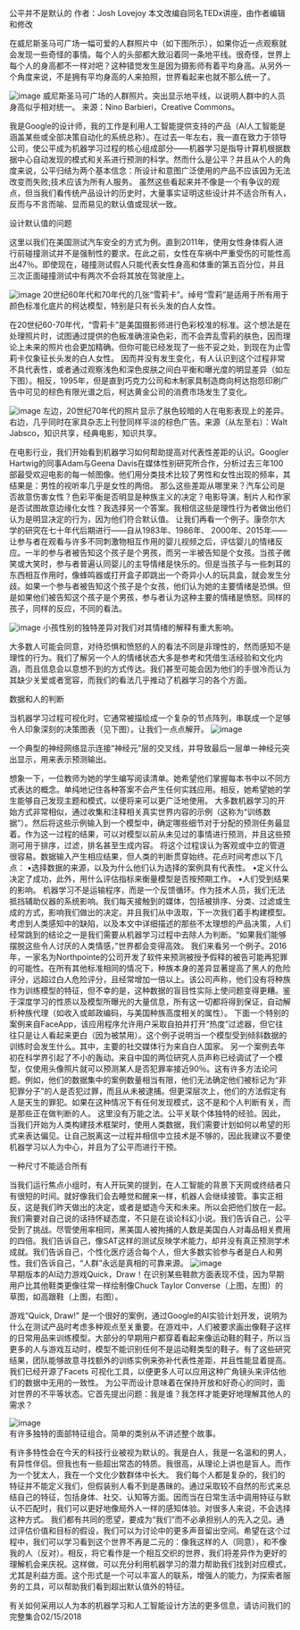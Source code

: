 公平并不是默认的
作者：Josh Lovejoy
本文改编自同名TEDx讲座，由作者编辑和修改

在威尼斯圣马可广场一幅可爱的人群照片中（如下图所示），如果你近一点观察就会发现一些奇怪的事情。每个人的头部都大致沿着同一条地平线。很奇怪，世界上每个人的身高都不一样对吧？这种错觉发生是因为摄影师有着平均身高。从另外一个角度来说，不是拥有平均身高的人来拍照，世界看起来也就不那么统一了。


![image](https://github.com/jdcloudcom/Image/blob/master/1.jpg)
威尼斯圣马可广场的人群照片。突出显示地平线，以说明人群中的人员身高似乎相对统一。
来源：Nino Barbieri，Creative Commons。

我是Google的设计师，我的工作是利用人工智能提供支持的产品（AI人工智能是涵盖某些或全部决策自动化的系统总称）。在过去一年左右，我一直在致力于领导公司，使公平成为机器学习过程的核心组成部分——机器学习是指导计算机根据数据中心自动发现的模式和关系进行预测的科学。然而什么是公平？并且从个人的角度来说，公平归结为两个基本信念：所设计和意图广泛使用的产品不应该因为无法改变而失败;技术应该为所有人服务。
虽然这些看起来并不像是一个有争议的观点，但当我们看传统产品设计的历史时，大量事实证明这些设计并不适合所有人，反而与不言而喻、显而易见的默认值或现状一致。

设计默认值的问题

这里以我们在美国测试汽车安全的方式为例。直到2011年，使用女性身体假人进行前碰撞测试并不是强制性的要求。在此之前，女性在车祸中严重受伤的可能性高出47％。即使现在，碰撞测试假人只能代表女性身高和体重的第五百分位，并且三次正面碰撞测试中有两次不会将其放在驾驶座上。

 
![image](https://github.com/jdcloudcom/Image/blob/master/%E7%BF%BB%E8%AF%91%E6%89%80%E9%9C%80%E5%9B%BE%E7%89%87/%E5%9B%BE%E7%89%87%201.png)
20世纪60年代和70年代的几张“雪莉卡”。绰号“雪莉”是适用于所有用于颜色标准化底片的柯达模型，特别是只有长头发的白人女性。

在20世纪60-70年代，“雪莉卡”是美国摄影师进行色彩校准的标准。这个想法是在处理照片时，试图通过提供的色板准确渲染色彩，而不会弄乱雪莉的肤色，因而理论上未来的照片也会更加精确。但你可能已经发现了一些不妥之处，到现在为止雪莉卡仅象征长头发的白人女性。
因而并没有发生变化，有人认识到这个过程非常不具代表性，或者通过观察浅色和深色皮肤之间白平衡和曝光度的明显差异（如左下图）。相反，1995年，但是直到巧克力公司和木制家具制造商向柯达抱怨印刷广告中可见的棕色有限光谱之后，柯达黄金公司的消费市场发生了变化。


![image](https://github.com/jdcloudcom/Image/blob/master/%E7%BF%BB%E8%AF%91%E6%89%80%E9%9C%80%E5%9B%BE%E7%89%87/%E7%85%A7%E7%89%87%E5%B7%AE%E5%BC%82.png)
左边，20世纪70年代的照片显示了肤色较暗的人在电影表现上的差异。
右边，几乎同时在家具杂志上刊登同样平淡的棕色广告。来源（从左至右）：Walt Jabsco，知识共享，经典电影，知识共享。

在电影行业，我们开始看到机器学习如何帮助提高对代表性差距的认识。Googler Hartwig的同事Adam与Geena Davis在媒体性别研究所合作，分析过去三年100部最受欢迎电影的每一帧图像。他们用分类技术比较了男性和女性出现的频率，其结果是：男性的视听率几乎是女性的两倍。
那么这些差距从哪里来？汽车公司是否故意伤害女性？色彩平衡是否明显是种族主义的决定？电影导演，制片人和作家是否试图故意边缘化女性？我选择另一个答案。我相信这些是理性行为者做出他们认为是明显决定的行为，因为他们符合默认值。
让我们再看一个例子。康奈尔大学的研究在七十年代后期进行——自从1983年、1986年、 2000年、2015年——让参与者在观看与许多不同刺激物相互作用的婴儿视频之后，评估婴儿的情绪反应。一半的参与者被告知这个孩子是个男孩，而另一半被告知是个女孩。当孩子微笑或大笑时，参与者普遍认同婴儿的主导情绪是快乐的。但是当孩子与一些刺耳的东西相互作用时，像蜂鸣器或打开盒子即跳出一个奇异小人的玩具盒，就会发生分歧。如果一个参与者被告知这个孩子是个女孩，他们认为她的主要情绪是恐惧。但是如果他们被告知这个孩子是个男孩，参与者认为这种主要的情绪是愤怒。同样的孩子，同样的反应，不同的看法。

 ![image](https://github.com/jdcloudcom/Image/blob/master/%E7%BF%BB%E8%AF%91%E6%89%80%E9%9C%80%E5%9B%BE%E7%89%87/child.png)
小孩性别的独特差异对我们对其情绪的解释有重大影响。

大多数人可能会同意，对待恐惧和愤怒的人的看法不同是非理性的，然而感知不是理性的行为。我们了解另一个人的情绪状态大多是参考和凭借生活经验和文化内涵，而且信息会以意想不到的方式传达。我们甚至可能会因为他们的手很冷而认为其缺少关爱或者宽容，而我们的看法几乎推动了机器学习的各个方面。

数据和人的判断

当机器学习过程可视化时，它通常被描绘成一个复杂的节点阵列，串联成一个足够令人印象深刻的决策图表（见下图）。让我们一点点解开。
 ![image](https://github.com/jdcloudcom/Image/blob/master/%E7%BF%BB%E8%AF%91%E6%89%80%E9%9C%80%E5%9B%BE%E7%89%87/%E7%A5%9E%E7%BB%8F%E5%85%83.png) 
 
一个典型的神经网络显示连接“神经元”层的交叉线，并导致最后一层单一神经元突出显示，用来表示预测输出。

想象一下，一位教师为她的学生编写阅读清单。她希望他们掌握每本书中以不同方式表达的概念。单纯地记住各种答案不会产生任何实践应用。相反，她希望她的学生能够自己发现主题和模式，以便将来可以更广泛地使用。
大多数机器学习的开始方式非常相似，通过收集和注释相关真实世界内容的示例（这称为“训练数据”）。然后将这些示例输入到一个模型中，确定哪些细节对于分配的预测任务最显着。作为这一过程的结果，可以对模型以前从未见过的事情进行预测，并且这些预测可用于排序，过滤，排名甚至生成内容。
将这个过程误认为客观或中立的管道很容易。数据输入产生相应结果，但人类的判断贯穿始终。花点时间考虑以下几点：
•选择数据的来源，以及为什么他们认为选择的案例具有代表性。
•定义什么决定了成功，此外，用什么评估指标来衡量模型是否按预期工作。
•人们受到结果的影响。
机器学习不是运输程序，而是一个反馈循环。作为技术人员，我们无法抵挡辅助仪器的系统影响。我们每天接触到的媒体，包括被排序、分类、过滤或生成的方式，影响我们做出的决定。并且我们从中汲取，下一次我们着手构建模型。
考虑到人类感知中的缺陷，以及本文中详细描述的那些不太理想的产品决策，人们经常跳到的结论之一是我们需要从机器学习过程中去除人为判断。“如果我们能够摆脱这些令人讨厌的人类情感，”世界都会变得高效。
我们来看另一个例子。2016年，一家名为Northpointe的公司开发了软件来预测被授予假释的被告可能再犯罪的可能性。在所有其他标准相同的情况下，种族本身的差异显著提高了黑人的危险评分，远超过白人危险评分，且经常增加一倍以上。该公司声称，他们没有将种族作为训练模型的特征，但不幸的是，这种数据的盲目性实际上使问题变得更糟。鉴于深度学习的性质以及模型所曝光的大量信息，所有这一切都将得到保证，自动解析种族代理（如收入或邮政编码，与美国种族高度相关的属性）。
下面一个特别的案例来自FaceApp，该应用程序允许用户采取自拍并打开“热度”过滤器，但它往往只是让人看起来更白（因为被禁用）。这个例子说明当一个模型受到倾斜数据的训练时会发生什么。其中，主要的社交媒体行为来自白人国家。
另一个案例去年初在科学界引起了不小的轰动。来自中国的两位研究人员声称已经调试了一个模型，仅使用头像照片就可以预测某人是否犯罪率接近90％。这有许多方法论问题。例如，他们的数据集中的案例数量相当有限，他们无法确定他们被标记为“非犯罪分子”的人是否犯过罪，而且从未被逮捕。但更深层次上，他们的方法假定有人是天生的罪犯。如果在这种情况下有任何发现模式，这不是和个人判断有关，而是那些正在做判断的人。
这里没有万能之法。公平关联个体独特的经验。因此，当我们开始为人类构建技术框架时，使用人类数据，我们需要计划如何以希望的形式来表达偏见。让自己脱离这一过程并相信中立技术是不够的，因此我建议不要使机器学习以人为中心，并且为了公平而进行干预。

一种尺寸不能适合所有

当我们运行焦点小组时，有人开玩笑的提到，在人工智能的背景下天网或终结者只有很短的时间。就好像我们会去睡觉和醒来一样，机器人会继续接管。事实正相反，这是我们昨天做出的决定，或者是塑造今天和未来。所以会把他们放在一起。
我们需要对自己说的话持怀疑态度，不只是在谈论科幻小说。我们告诉自己，公平受到了挑战。尽管使用率相同，黑美国人被拘捕的人数是美国白人对毒品相关费用的四倍。我们告诉自己，像SAT这样的测试反映学术能力，却并没有真正预测学术成就。我们告诉自己，个性化医疗适合每个人，但大多数实验参与者是白人和男性。我们告诉自己，“人群”永远是真相的可靠来源。
![image](https://github.com/jdcloudcom/Image/blob/master/%E7%BF%BB%E8%AF%91%E6%89%80%E9%9C%80%E5%9B%BE%E7%89%87/shoes.png)  
早期版本的AI动力游戏Quick，Draw！在识别某些鞋款方面表现不佳，因为早期用户比其他鞋类更像往常一样绘制像Chuck Taylor Converse（上图，左图）的草图，如高跟鞋（上图，右图）。

游戏“Quick, Draw!” 是一个很好的案例，通过Google的AI实验计划开发，说明为什么在测试产品时考虑多种观点至关重要。在游戏中，人们被要求画出像鞋子这样的日常用品来训练模型。大部分的早期用户都穿着看起来像运动鞋的鞋子，所以当更多的人与游戏互动时，模型不能识别任何不是运动鞋类型的鞋子。有了这些研究结果，团队能够故意寻找额外的训练实例来弥补代表性差距，并且性能显着提高。我们已经开源了Facets 可视化工具，以便更多人可以应用这种广角镜头来评估他们的数据中无用的一致性。
为公平而设计意味着在保持开放和好奇心的同时，面对世界的不平等状态。它首先提出问题：我是谁？我怎样才能更好地理解其他人的需求？

![image](https://github.com/jdcloudcom/Image/blob/master/%E7%BF%BB%E8%AF%91%E6%89%80%E9%9C%80%E5%9B%BE%E7%89%87/%E9%9D%A2%E9%83%A8%E7%89%B9%E5%BE%81%E7%BB%84%E5%90%88.png)  
有许多独特的面部特征组合。简单的类别从不讲述整个故事。

有许多特性会在今天的科技行业被视为默认的。我是白人，我是一名温和的男人，有异性伴侣。但我也有一些超出常态的特质。我很高，从理论上讲也是盲人。而作为一个犹太人，我在一个文化少数群体中长大。
我们每个人都是复杂的，我们的特征并不能定义我们，但假装别人看不到是愚昧的。通过采取较不自然的形式来总结自己的特征，包括身体、社交、认知等方面。因而当在日常生活中调用特征与默认不匹配时，我们可以更好地像局外人一样的感知体验。对很多人来说，不会选择这种方式。
我们都有共同的愿望，要成为“我们”而不必承担别人的先入之见。通过评估价值和目标的假设，我们可以为讨论中的更多声音留出空间。希望在这个过程中，我们可以学习看到这个世界不再是二元的：像我这样的人（同意），和不像我的人（反对）。相反，将它看作是一个相互交织的世界，我们将差异作为更好的理解机会来庆祝。这样做，可以充分利用机器学习的潜力帮助我们找到对应模式，尤其是利益方面。这个形式是一个可以丰富人的联系，增强人的能力，为探索者服务的工具，可以帮助我们看到超出默认值外的特征。

有关如何采用以人为本的机器学习和人工智能设计方法的更多信息，请访问我们的完整集合02/15/2018
